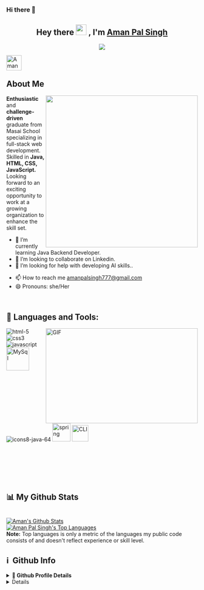 ### Hi there 👋

<!--
**Aman-PalSingh/Aman-PalSingh** is a ✨ _special_ ✨ repository because its `README.md` (this file) appears on your GitHub profile.

Here are some ideas to get you started:

- 🔭 I’m currently working on ...
- 🌱 I’m currently learning ...
- 👯 I’m looking to collaborate on ...
- 🤔 I’m looking for help with ...
- 💬 Ask me about ...
- 📫 How to reach me: ...
- 😄 Pronouns: ...
- ⚡ Fun fact: ...
-->
<h2 align="center">
    Hey there <img src="https://media.giphy.com/media/hvRJCLFzcasrR4ia7z/giphy.gif" width="28"> , I'm <a href="">Aman
        Pal Singh</a>

</h2>

<p align="center">
    <img
        src="https://readme-typing-svg.herokuapp.com/?lines=Passionate%20Coder;Self%20taught%20Programmer&center=true&width=500&height=50">
</p>


<a href="https://www.linkedin.com/in/amanpal-singh/">
    <img align="left" alt="Aman Pal Singh LinkedIn Profile" width="40px"
        src="https://raw.githubusercontent.com/peterthehan/peterthehan/master/assets/linkedin.svg" />
</a>


<br />

<br />


## About Me
<img align='right' src="https://i.pinimg.com/originals/a8/16/84/a816844695fa49287a0d3460378669f6.gif" width="400">
<b style="font-weight:bold">Enthusiastic</b> and <b style="font-weight:bold">challenge-driven</b> graduate from Masai
School specializing in full-stack web development. Skilled in <b style="font-weight:bold">Java, HTML, CSS,
    JavaScript.</b> Looking forward to an exciting opportunity to work at a growing organization to enhance the skill
set.


<!-- - 🔭 I’m currently working on FrontEnd Development -->
- 🌱 I’m currently learning Java Backend Developer.
- 👯 I’m looking to collaborate on Linkedin.
- 🤔 I’m looking for help with developing AI skills..
<!-- - 💬 Ask me about any MERN related stuff. -->
- 📫 How to reach me amanpalsingh777@gmail.com
- 😄 Pronouns: she/Her
<!-- - ⚡ Fun fact: Hot water will turn into ice faster than cold water. -->
<br>

## 🚀 Languages and Tools:
<img align="right" alt="GIF" clear="both"
    src="https://i.pinimg.com/originals/4a/70/5e/4a705e028bb9f5d50995e68c791fb10a.gif" width="400" height="250" />
<p align="left">
    <img src="https://img.icons8.com/color/48/000000/html-5.png" alt="html-5" />
    <img src="https://img.icons8.com/color/48/000000/css3.png" alt="css3" />
    <img src="https://img.icons8.com/color/48/000000/javascript.png" alt="javascript" />
    <img src="https://i.ibb.co/xfHMmbP/icons8-mysql-logo-48.png" alt="MySql" width="60" height="60" />
    <img src="https://i.ibb.co/dP5zfdY/icons8-java-64.png" alt="icons8-java-64" alt="Java" />
    <img src="https://i.ibb.co/Jt5kpWr/icons8-spring-logo-48.png" alt="spring" width="48" height="48" />
    <img src="https://i.ibb.co/pwqXvQc/cli1.png" alt="CLI" width="43" height="43" />
    <!--     <img src="https://img.icons8.com/officel/80/000000/react.png" alt="reactjs"  width="48" height="48"/> -->
    <!--     <img src="https://img.icons8.com/color/48/000000/npm.png"  alt="npm"/>    -->
    <!--     <img src="https://www.vectorlogo.zone/logos/getpostman/getpostman-icon.svg" alt="postman" width="45" height="45" alt="postman"/> -->
    <!-- <img src="https://img.icons8.com/color/48/000000/git.png" alt="git"/> -->

</p>

<br />
<br />
<br />
<br />
<br />

## 📊 My Github Stats


<br />
<a href="https://github.com/Aman-PalSingh/github-readme-stats"><img alt="Aman's Github Stats"
        src="https://github-readme-stats.vercel.app/api?username=Aman-PalSingh&show_icons=true&count_private=true&theme=chartreuse-dark&hide_border=true&bg_color=0D1117" /></a>
</br>
<a href="https://github.com/Aman-PalSingh/github-readme-stats"><img alt="Aman Pal Singh's Top Languages"
        src="https://github-readme-stats.vercel.app/api/top-langs/?username=Aman-PalSingh&langs_count=8&count_private=true&layout=compact&theme=react&hide_border=true&bg_color=0D1117" /></a>
<br />
<b>Note:</b> Top languages is only a metric of the languages my public code consists of and doesn't reflect experience
or skill level.

<br>

<h2>ℹ️ &nbsp;Github Info</h2>
<details>
    <summary><b>🔎 Github Profile Details</b></summary>
    <p align="center"><img height="180em"
            src="https://github-profile-summary-cards.vercel.app/api/cards/profile-details?username=Aman-PalSingh&theme=github_dark"
            alt="Aman Pal Singh" align="center" /></p>
</details>
<details>
    <!--  <summary><b>🔥 Github Streaks</b></summary>
<p align="center"><img src="https://github-readme-streak-statskbiswal01s.herokuapp.com/?user=iamphenomenal2822&theme=black-ice&hide_border=true&stroke=0000&background=0D1117&ring=e05397&fire=e05397&currStreakLabel=e05397" alt="iamphenomenal2822" /></p>
</details> -->
    <details>
        <summary><b>📊 Github Contribution Graph</b></summary>
        <p align="center" <a href="#"><img alt="Aman Pal Singh's Activity Graph"
                src="https://activity-graph.herokuapp.com/graph?username=Aman-PalSingh&bg_color=0D1117&color=e05397&line=e05397&point=FFFFFF&hide_border=true&" /></a>
        </p>
    </details>
    <details>
        <summary><b>🏆 Github Achievements</b></summary>
        <p align="center"> <a href="https://github.com/Aman-PalSingh"><img
                    src="https://github-profile-trophy.vercel.app/?username=Aman-PalSingh&margin-w=5&theme=radical"
                    alt="Aman Pal Singh" /></a></p>
    </details>
<hr>
